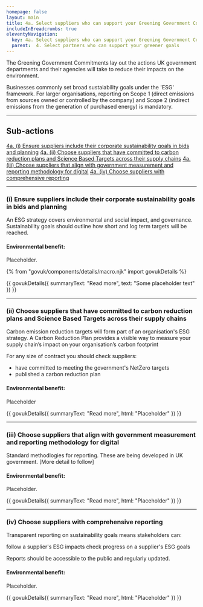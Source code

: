 ```yaml
---
homepage: false
layout: main
title: 4a. Select suppliers who can support your Greening Government Commitment goals
includeInBreadcrumbs: true
eleventyNavigation:
  key: 4a. Select suppliers who can support your Greening Government Commitment goals
  parent:  4. Select partners who can support your greener goals
---
```

The Greening Government Commitments lay out the actions UK government departments and their agencies will take to reduce their impacts on the environment.

Businesses commonly set broad sustaiability goals under the 'ESG' framework. For larger organisations, reporting on Scope 1 (direct emissions from sources owned or controlled by the company) and Scope 2 (indirect emissions from the generation of purchased energy) is mandatory.
* * *

## Sub-actions

[4a. (i) Ensure suppliers include their corporate sustainability goals in bids and planning](#(i)-ensure-suppliers-include-their-corporate-sustainability-goals-in-bids-and-planning)
[4a. (ii) Choose suppliers that have committed to carbon reduction plans and Science Based Targets across their supply chains](#(ii)-choose-suppliers-that-have-committed-to-carbon-reduction-plans-and-science-based-targets-across-their-supply-chains)
[4a. (iii) Choose suppliers that align with government measurement and reporting methodology for digital](#(iii)-choose-suppliers-that-aling-with-government-measurement-and-reporting-methodology-for-digital)
[4a. (iv) Choose suppliers with comprehensive reporting](#(iv)-choose-suppliers-with-comprehensive-reporting)

* * *

###  (i) Ensure suppliers include their corporate sustainability goals in bids and planning

An ESG strategy covers environmental and social impact, and governance. Sustainability goals should outline how short and log term targets will be reached.

#### Environmental benefit: 
Placeholder.

{% from "govuk/components/details/macro.njk" import govukDetails %}

{{ govukDetails({
  summaryText: "Read more",
  text: "Some placeholder text"
}) }}
* * *

###  (ii) Choose suppliers that have committed to carbon reduction plans and Science Based Targets across their supply chains

Carbon emission reduction targets will form part of an organisation's ESG strategy. A Carbon Reduction Plan provides a visible way to measure your supply chain’s impact on your organisation’s carbon footprint

For any size of contract you should check suppliers:
- have committed to meeting the government's NetZero targets
- published a carbon reduction plan

#### Environmental benefit: 
Placeholder

{{ govukDetails({
  summaryText: "Read more",
  html: "Placeholder"
}) }}

* * *

###  (iii) Choose suppliers that align with government measurement and reporting methodology for digital

Standard methodlogies for reporting. These are being developed in UK government. [More detail to follow]

#### Environmental benefit: 
Placeholder.

{{ govukDetails({
  summaryText: "Read more",
  html: "Placeholder"
}) }}

* * *

###  (iv) Choose suppliers with comprehensive reporting

Transparent reporting on sustainability goals means stakeholders can:

follow a supplier's ESG impacts
check progress on a supplier's ESG goals

Reports should be accessible to the public and regularly updated.

#### Environmental benefit: 
Placeholder.

{{ govukDetails({
  summaryText: "Read more",
  html: "Placeholder"
}) }}
